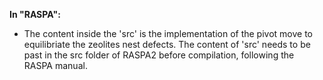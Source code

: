 
**In "RASPA":**

- The content inside the 'src' is the implementation of the pivot move to equilibriate the zeolites nest defects. The content of 'src' needs to be past in the src folder of RASPA2 before compilation, following the RASPA manual.
